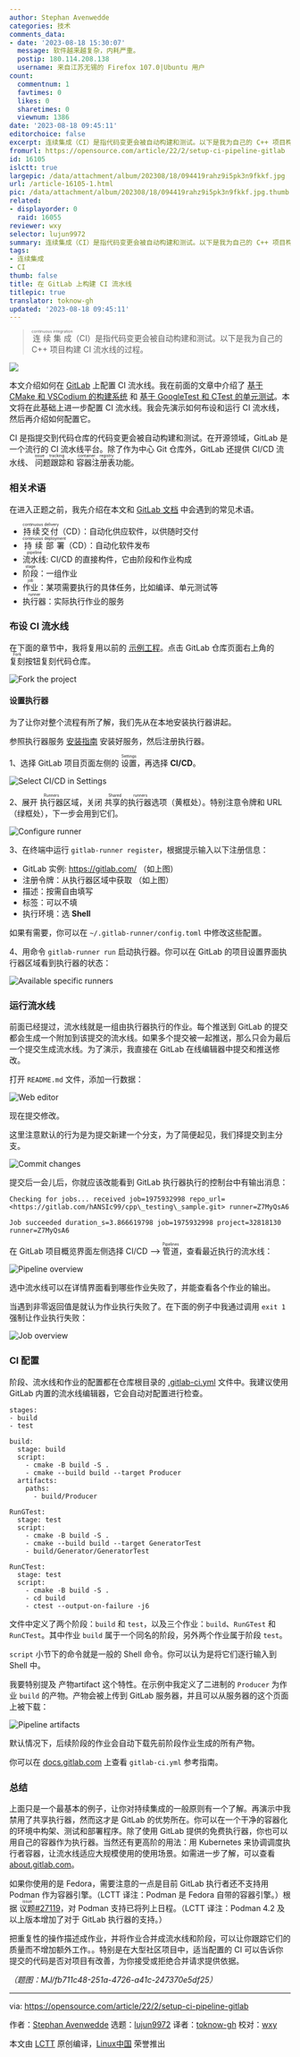 ```yaml
---
author: Stephan Avenwedde
categories: 技术
comments_data:
- date: '2023-08-18 15:30:07'
  message: 软件越来越复杂，内耗严重。
  postip: 180.114.208.138
  username: 来自江苏无锡的 Firefox 107.0|Ubuntu 用户
count:
  commentnum: 1
  favtimes: 0
  likes: 0
  sharetimes: 0
  viewnum: 1386
date: '2023-08-18 09:45:11'
editorchoice: false
excerpt: 连续集成（CI）是指代码变更会被自动构建和测试。以下是我为自己的 C++ 项目构建 CI 流水线的过程。
fromurl: https://opensource.com/article/22/2/setup-ci-pipeline-gitlab
id: 16105
islctt: true
largepic: /data/attachment/album/202308/18/094419rahz9i5pk3n9fkkf.jpg
url: /article-16105-1.html
pic: /data/attachment/album/202308/18/094419rahz9i5pk3n9fkkf.jpg.thumb.jpg
related:
- displayorder: 0
  raid: 16055
reviewer: wxy
selector: lujun9972
summary: 连续集成（CI）是指代码变更会被自动构建和测试。以下是我为自己的 C++ 项目构建 CI 流水线的过程。
tags:
- 连续集成
- CI
thumb: false
title: 在 GitLab 上构建 CI 流水线
titlepic: true
translator: toknow-gh
updated: '2023-08-18 09:45:11'
---
```



> 
> <ruby> 连续集成 <rt>  continuous integration </rt></ruby>（CI）是指代码变更会被自动构建和测试。以下是我为自己的 C++ 项目构建 CI 流水线的过程。
> 
> 
> 


![](/data/attachment/album/202308/18/094419rahz9i5pk3n9fkkf.jpg)


本文介绍如何在 [GitLab](https://gitlab.com/) 上配置 CI 流水线。我在前面的文章中介绍了 [基于 CMake 和 VSCodium 的构建系统](/article-14249-1.html) 和 [基于 GoogleTest 和 CTest 的单元测试](/article-16055-1.html)。本文将在此基础上进一步配置 CI 流水线。我会先演示如何布设和运行 CI 流水线，然后再介绍如何配置它。


CI 是指提交到代码仓库的代码变更会被自动构建和测试。在开源领域，GitLab 是一个流行的 CI 流水线平台。除了作为中心 Git 仓库外，GitLab 还提供 CI/CD 流水线、<ruby> 问题跟踪 <rt>  issue tracking </rt></ruby> 和 <ruby> 容器注册表 <rt>  container registry </rt></ruby>功能。


### 相关术语


在进入正题之前，我先介绍在本文和 [GitLab 文档](https://docs.gitlab.com/) 中会遇到的常见术语。


* <ruby> 持续交付 <rt>  continuous delivery </rt></ruby>（CD）：自动化供应软件，以供随时交付
* <ruby> 持续部署 <rt>  continuous deployment </rt></ruby>（CD）：自动化软件发布
* <ruby> 流水线 <rt>  pipeline </rt></ruby>: CI/CD 的直接构件，它由阶段和作业构成
* <ruby> 阶段 <rt>  stage </rt></ruby>：一组作业
* <ruby> 作业 <rt>  job </rt></ruby>：某项需要执行的具体任务，比如编译、单元测试等
* <ruby> 执行器 <rt>  runner </rt></ruby>：实际执行作业的服务


### 布设 CI 流水线


在下面的章节中，我将复用以前的 [示例工程](https://gitlab.com/hANSIc99/cpp_testing_sample)。点击 GitLab 仓库页面右上角的 <ruby> 复刻 <rt>  Fork </rt></ruby> 按钮复刻代码仓库。


![Fork the project](/data/attachment/album/202308/18/094511lhmf7pofu4h3qpoq.png "Fork the project")


#### 设置执行器


为了让你对整个流程有所了解，我们先从在本地安装执行器讲起。


参照执行器服务 [安装指南](https://docs.gitlab.com/runner/install/) 安装好服务，然后注册执行器。


1、选择 GitLab 项目页面左侧的 <ruby> 设置 <rt>  Settings </rt></ruby>，再选择 **CI/CD**。


![Select CI/CD in Settings](/data/attachment/album/202308/18/094511iu5kup3oztpqaeqx.png "Select CI/CD in Settings")


2、展开 <ruby> 执行器 <rt>  Runners </rt></ruby> 区域，关闭 <ruby> 共享的执行器 <rt>  Shared runners </rt></ruby> 选项（黄框处）。特别注意令牌和 URL（绿框处），下一步会用到它们。


![Configure runner](/data/attachment/album/202308/18/094511djgq60t7a2209la2.png "Configure runner")


3、在终端中运行 `gitlab-runner register`，根据提示输入以下注册信息：


* GitLab 实例: <https://gitlab.com/> （如上图）
* 注册令牌：从执行器区域中获取 （如上图）
* 描述：按需自由填写
* 标签：可以不填
* 执行环境：选 **Shell**


如果有需要，你可以在 `~/.gitlab-runner/config.toml` 中修改这些配置。


4、用命令 `gitlab-runner run` 启动执行器。你可以在 GitLab 的项目设置界面执行器区域看到执行器的状态：


![Available specific runners](/data/attachment/album/202308/18/094512cxejm3elepcqdj4q.png "Available specific runners")


### 运行流水线


前面已经提过，流水线就是一组由执行器执行的作业。每个推送到 GitLab 的提交都会生成一个附加到该提交的流水线。如果多个提交被一起推送，那么只会为最后一个提交生成流水线。为了演示，我直接在 GitLab 在线编辑器中提交和推送修改。


打开 `README.md` 文件，添加一行数据：


![Web editor](/data/attachment/album/202308/18/094512s93ddz0m8dq9q9t5.png "Web editor")


现在提交修改。


这里注意默认的行为是为提交新建一个分支，为了简便起见，我们择提交到主分支。


![Commit changes](/data/attachment/album/202308/18/094513o2um2eq2ztxnteef.png "Commit changes")


提交后一会儿后，你就应该改能看到 GitLab 执行器执行的控制台中有输出消息：



```
Checking for jobs... received job=1975932998 repo_url=<https://gitlab.com/hANSIc99/cpp\_testing\_sample.git> runner=Z7MyQsA6

Job succeeded duration_s=3.866619798 job=1975932998 project=32818130 runner=Z7MyQsA6

```

在 GitLab 项目概览界面左侧选择 CI/CD --> <ruby> 管道 <rt>  Pipelines </rt></ruby>，查看最近执行的流水线：


![Pipeline overview](/data/attachment/album/202308/18/094513k34ibi0gee9z069e.png "Pipeline overview")


选中流水线可以在详情界面看到哪些作业失败了，并能查看各个作业的输出。


当遇到非零返回值是就认为作业执行失败了。在下面的例子中我通过调用 `exit 1` 强制让作业执行失败：


![Job overview](/data/attachment/album/202308/18/094513cayxee5yhyyrhzh1.png "Job overview")


### CI 配置


阶段、流水线和作业的配置都在仓库根目录的 [.gitlab-ci.yml](https://gitlab.com/hANSIc99/cpp_testing_sample/-/blob/main/.gitlab-ci.yml) 文件中。我建议使用 GitLab 内置的流水线编辑器，它会自动对配置进行检查。



```
stages:
- build
- test

build:
  stage: build
  script:
    - cmake -B build -S .
    - cmake --build build --target Producer
  artifacts:
    paths:
      - build/Producer

RunGTest:
  stage: test
  script:
    - cmake -B build -S .
    - cmake --build build --target GeneratorTest
    - build/Generator/GeneratorTest

RunCTest:
  stage: test
  script:
    - cmake -B build -S .
    - cd build
    - ctest --output-on-failure -j6

```

文件中定义了两个阶段：`build` 和 `test`，以及三个作业：`build`、`RunGTest` 和 `RunCTest`。其中作业 `build` 属于一个同名的阶段，另外两个作业属于阶段 `test`。


`script` 小节下的命令就是一般的 Shell 命令。你可以认为是将它们逐行输入到 Shell 中。


我要特别提及 <ruby> 产物artifact</ruby> 这个特性。在示例中我定义了二进制的 `Producer` 为作业 `build` 的产物。产物会被上传到 GitLab 服务器，并且可以从服务器的这个页面上被下载：


![Pipeline artifacts](/data/attachment/album/202308/18/094514rmjn5hm90m995ojz.png "Pipeline artifacts")


默认情况下，后续阶段的作业会自动下载先前阶段作业生成的所有产物。


你可以在 [docs.gitlab.com](https://docs.gitlab.com/ee/ci/yaml/) 上查看 `gitlab-ci.yml` 参考指南。


### 总结


上面只是一个最基本的例子，让你对持续集成的一般原则有一个了解。再演示中我禁用了共享执行器，然而这才是 GitLab 的优势所在。你可以在一个干净的容器化的环境中构架、测试和部署程序。除了使用 GitLab 提供的免费执行器，你也可以用自己的容器作为执行器。当然还有更高阶的用法：用 Kubernetes 来协调调度执行者容器，让流水线适应大规模使用的使用场景。如需进一步了解，可以查看 [about.gitlab.com](https://about.gitlab.com/solutions/kubernetes/)。


如果你使用的是 Fedora，需要注意的一点是目前 GitLab 执行者还不支持用 Podman 作为容器引擎。（LCTT 译注：Podman 是 Fedora 自带的容器引擎。）根据 <ruby> 议题 <rt>  issue </rt></ruby> [#27119](https://gitlab.com/gitlab-org/gitlab-runner/-/issues/27119)，对 Podman 支持已将列上日程。（LCTT 译注：Podman 4.2 及以上版本增加了对于 GitLab 执行器的支持。）


把重复性的操作描述成作业，并将作业合并成流水线和阶段，可以让你跟踪它们的质量而不增加额外工作。。特别是在大型社区项目中，适当配置的 CI 可以告诉你提交的代码是否对项目有改善，为你接受或拒绝合并请求提供依据。


*（题图：MJ/fb711c48-251a-4726-a41c-247370e5df25）*




---


via: <https://opensource.com/article/22/2/setup-ci-pipeline-gitlab>


作者：[Stephan Avenwedde](https://opensource.com/users/hansic99) 选题：[lujun9972](https://github.com/lujun9972) 译者：[toknow-gh](https://github.com/toknow-gh) 校对：[wxy](https://github.com/wxy)


本文由 [LCTT](https://github.com/LCTT/TranslateProject) 原创编译，[Linux中国](https://linux.cn/) 荣誉推出
